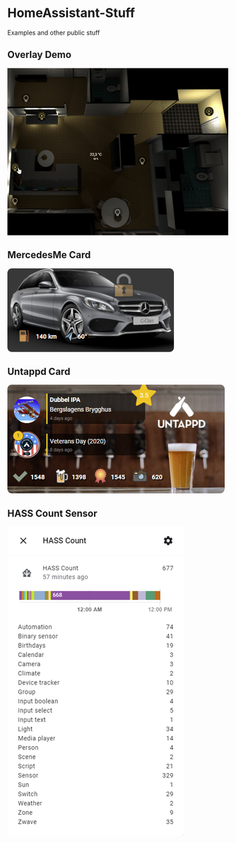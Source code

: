 # HomeAssistant-Stuff
Examples and other public stuff

## Overlay Demo
![Overlay Demo](./Overlay%20Demo/README-images/demo.gif?raw=true)

## MercedesMe Card
![MercedesMe Card](./MercedesMe%20Card/example1.png?raw=true)

## Untappd Card
![Untappd Card](./Untappd%20Card/example.png?raw=true)

## HASS Count Sensor
![HASS Count](./HASS-Count%20Sensor/example.png?raw=true)
